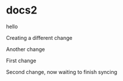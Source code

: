 # docs2

hello

Creating a different change

Another change



First change



Second change, now waiting to finish syncing
